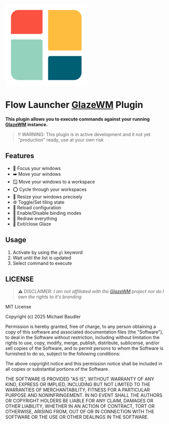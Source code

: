 ![GlazeWM](https://github.com/mrbandler/Flow.Launcher.Plugin.GlazeWM/blob/master/assets/logo.png?raw=true)

# Flow Launcher [GlazeWM](https://github.com/glzr-io/glazewm) Plugin

**This plugin allows you to execute commands against your running [GlazeWM](https://github.com/glzr-io/glazewm) instance.**

> ‼️ WARNING: This plugin is in active development and it not yet "production" ready, use at your own risk

<!-- ![Demo video of the Flow Launcher GlazeWM Plugin]() -->

## Features

- 👀 Focus your windows
- ➡️ Move your windows
- 🪟 Move your windows to a workspace
- ⭕ Cycle through your workspaces
- 📏 Resize your windows precisely
- ⚙️ Toggle/Set tiling state
- 🔄️ Reload configuration
- 🔗 Enable/Disable binding modes
- 🎨 Redraw everything
- 🚪 Exit/close Glaze

## Usage

1. Activate by using the `gl` keyword
2. Wait until the list is updated
3. Select command to execute

## LICENSE

> ⚠️ DISCLAIMER: _I am not affiliated with the [GlazeWM](https://github.com/glzr-io/glazewm) project nor do I own the rights to it's branding_

MIT License

Copyright (c) 2025 Michael Baudler

Permission is hereby granted, free of charge, to any person obtaining a copy
of this software and associated documentation files (the "Software"), to deal
in the Software without restriction, including without limitation the rights
to use, copy, modify, merge, publish, distribute, sublicense, and/or sell
copies of the Software, and to permit persons to whom the Software is
furnished to do so, subject to the following conditions:

The above copyright notice and this permission notice shall be included in all
copies or substantial portions of the Software.

THE SOFTWARE IS PROVIDED "AS IS", WITHOUT WARRANTY OF ANY KIND, EXPRESS OR
IMPLIED, INCLUDING BUT NOT LIMITED TO THE WARRANTIES OF MERCHANTABILITY,
FITNESS FOR A PARTICULAR PURPOSE AND NONINFRINGEMENT. IN NO EVENT SHALL THE
AUTHORS OR COPYRIGHT HOLDERS BE LIABLE FOR ANY CLAIM, DAMAGES OR OTHER
LIABILITY, WHETHER IN AN ACTION OF CONTRACT, TORT OR OTHERWISE, ARISING FROM,
OUT OF OR IN CONNECTION WITH THE SOFTWARE OR THE USE OR OTHER DEALINGS IN THE
SOFTWARE.

